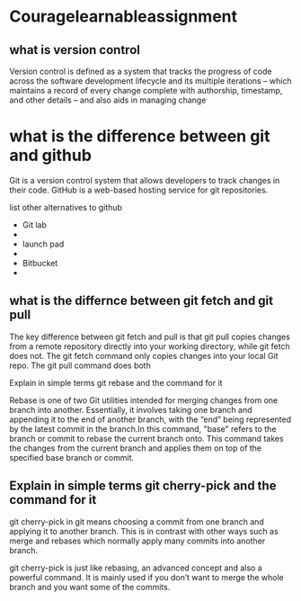 # Couragelearnableassignment
<!DOCTYPE html>
<html>
  <head>
    <title>Assignment</title>
    <body>
    <div>
    <article>
    <h1>  what is version control</h1>
      <p>Version control is defined as a system that tracks the progress of code across the software development lifecycle and its multiple iterations – which maintains a record of every change complete with authorship, timestamp, and other details – and also aids in managing change</p>
      </article></div>

<div>
   <h1> what is the difference between git and github</h1>
   <p>Git is a version control system that allows developers to track changes in their code. GitHub is a web-based hosting service for git repositories.</p>

   <hi> list other alternatives to github</h1>
    <ul>
     <li> Git lab<li>
     <li>launch pad<li>
     <li>Bitbucket<li>
     </ul>
     </div>
<div>
<article>
  <h1> what is the differnce between git fetch and git pull</h1>
  <p>The key difference between git fetch and pull is that git pull copies changes from a remote repository directly into your working directory, while git fetch does not. The git fetch command only copies changes into your local Git repo. The git pull command does both<p>

  <hi>Explain in simple terms git rebase and the command for it</h1>
  <p>Rebase is one of two Git utilities intended for merging changes from one branch into another. Essentially, it involves taking one branch and appending it to the end of another branch, with the “end” being represented by the latest commit in the branch.In this command, "base" refers to the branch or commit to rebase the current branch onto. This command takes the changes from the current branch and applies them on top of the specified base branch or commit.<p>

<h1>Explain in simple terms git cherry-pick and the command for it </h1>
<p>git cherry-pick in git means choosing a commit from one branch and applying it to another branch. This is in contrast with other ways such as merge and rebases which normally apply many commits into another branch.

git cherry-pick is just like rebasing, an advanced concept and also a powerful command. It is mainly used if you don’t want to merge the whole branch and you want some of the commits.</p> </article></div>
    </body>
  </head>
</html>

